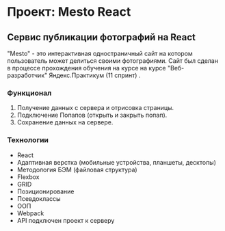 # Проект: Mesto React

## Сервис публикации фотографий на React
"Mesto" - это интерактивная одностраничный сайт на котором пользователь может делиться своими фотографиями. Сайт был сделан в процессе прохождения обучения на курсе на курсе "Веб-разработчик" Яндекс.Практикум (11 спринт) .

### Функционал
1. Получение данных с сервера и отрисовка страницы.
2. Подключение Попапов (открыть и закрыть попап).
3. Сохранение данных на сервере.

### Технологии
* React
* Адаптивная верстка (мобильные устройства, планшеты, десктопы)
* Методология БЭМ (файловая структура)
* Flexbox
* GRID
* Позиционирование
* Псевдоклассы
* OOП
* Webpack
* API подключен проект к серверу